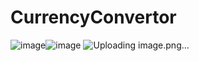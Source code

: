 # CurrencyConvertor
![image](https://github.com/braveunknow/CurrencyConvertor/assets/130864795/5b8ae51c-5060-4b59-8cda-f2d877bebb78)![image](https://github.com/braveunknow/CurrencyConvertor/assets/130864795/f0cc7a0e-6671-42a5-8801-96487b8fff41)
![Uploading image.png…]()

